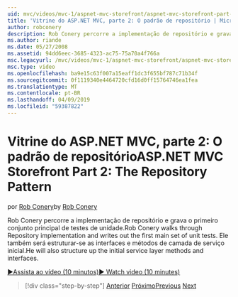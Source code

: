 ```yaml
---
uid: mvc/videos/mvc-1/aspnet-mvc-storefront/aspnet-mvc-storefront-part-2-the-repository-pattern
title: 'Vitrine do ASP.NET MVC, parte 2: O padrão de repositório | Microsoft Docs'
author: robconery
description: Rob Conery percorre a implementação de repositório e grava o primeiro conjunto principal de testes de unidade. Ele também será estrutura backup Méto de camada de serviço inicial...
ms.author: riande
ms.date: 05/27/2008
ms.assetid: 94dd6eec-3685-4323-ac75-75a70a4f766a
msc.legacyurl: /mvc/videos/mvc-1/aspnet-mvc-storefront/aspnet-mvc-storefront-part-2-the-repository-pattern
msc.type: video
ms.openlocfilehash: ba9e15c63f007a15eaff1dc3f655bf787c71b34f
ms.sourcegitcommit: 0f1119340e4464720cfd16d0ff15764746ea1fea
ms.translationtype: MT
ms.contentlocale: pt-BR
ms.lasthandoff: 04/09/2019
ms.locfileid: "59387822"
---
```

# <a name="aspnet-mvc-storefront-part-2-the-repository-pattern"></a><span data-ttu-id="ffa49-104">Vitrine do ASP.NET MVC, parte 2: O padrão de repositório</span><span class="sxs-lookup"><span data-stu-id="ffa49-104">ASP.NET MVC Storefront Part 2: The Repository Pattern</span></span>

<span data-ttu-id="ffa49-105">por [Rob Conery](https://github.com/robconery)</span><span class="sxs-lookup"><span data-stu-id="ffa49-105">by [Rob Conery](https://github.com/robconery)</span></span>

<span data-ttu-id="ffa49-106">Rob Conery percorre a implementação de repositório e grava o primeiro conjunto principal de testes de unidade.</span><span class="sxs-lookup"><span data-stu-id="ffa49-106">Rob Conery walks through Repository implementation and writes out the first main set of unit tests.</span></span> <span data-ttu-id="ffa49-107">Ele também será estruturar-se as interfaces e métodos de camada de serviço inicial.</span><span class="sxs-lookup"><span data-stu-id="ffa49-107">He will also structure up the initial service layer methods and interfaces.</span></span>

[<span data-ttu-id="ffa49-108">&#9654;Assista ao vídeo (10 minutos)</span><span class="sxs-lookup"><span data-stu-id="ffa49-108">&#9654; Watch video (10 minutes)</span></span>](https://channel9.msdn.com/Blogs/ASP-NET-Site-Videos/aspnet-mvc-storefront-part-2-the-repository-pattern)

> [!div class="step-by-step"]
> <span data-ttu-id="ffa49-109">[Anterior](aspnet-mvc-storefront-part-1-architectural-discussion-and-overview.md)
> [Próximo](aspnet-mvc-storefront-part-3-pipes-and-filters.md)</span><span class="sxs-lookup"><span data-stu-id="ffa49-109">[Previous](aspnet-mvc-storefront-part-1-architectural-discussion-and-overview.md)
[Next](aspnet-mvc-storefront-part-3-pipes-and-filters.md)</span></span>
